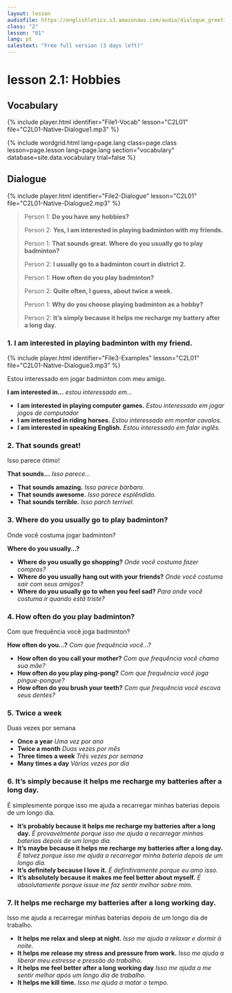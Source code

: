 ```yaml
---
layout: lesson
audiofile: https://englishletics.s3.amazonaws.com/audio/dialogue_greetings_01.mp3
class: "2"
lesson: "01"
lang: pt
salestext: "Free full version (3 days left)"
---
```


# lesson 2.1: Hobbies 

## Vocabulary
{% include player.html identifier="File1-Vocab" lesson="C2L01" file="C2L01-Native-Dialogue1.mp3" %}

{% include wordgrid.html lang=page.lang
		class=page.class 
		lesson=page.lesson 
		lang=page.lang
		section="vocabulary"
		database=site.data.vocabulary 
		trial=false %}



## Dialogue
{% include player.html identifier="File2-Dialogue" lesson="C2L01" file="C2L01-Native-Dialogue2.mp3" %}

             
> Person 1: **Do you have any hobbies?**
> 
> Person 2: **Yes, I am interested in playing badminton with my friends.**   
> 
> Person 1: **That sounds great. Where do you usually go to play badminton?**  
> 
> Person 2: **I usually go to a badminton court in district 2.**  
>     
> Person 1: **How often do you play badminton?**  
>     
> Person 2: **Quite often, I guess, about twice a week.**   
>     
> Person 1: **Why do you choose playing badminton as a hobby?**  
>     
> Person 2: **It’s simply because it helps me recharge my battery after a long day.**   



### 1. I am interested in playing badminton with my friend.
{% include player.html identifier="File3-Examples" lesson="C2L01" file="C2L01-Native-Dialogue3.mp3" %}

Estou interessado em jogar badminton com meu amigo. 

**I am interested in…** *estou interessado em…*

- **I am interested in playing computer games.** *Estou interessado em jogar jogos de computador*
- **I am interested in riding horses.** *Estou interessado em montar cavalos.*
- **I am interested in speaking English.** *Estou interessado em falar inglês.*

### 2. That sounds great!

Isso parece ótimo! 

**That sounds…** *Isso parece…*

- **That sounds amazing.** *Isso parece bárbaro.*
- **That sounds awesome.** *Isso parece esplêndido.*
- **That sounds terrible.** *Isso parch terrível.*

### 3. Where do you usually go to play badminton?

Onde você costuma jogar badminton?

**Where do you usually…?**

- **Where do you usually go shopping?** *Onde você costuma fazer compras?*
- **Where do you usually hang out with your friends?** *Onde você costuma sair com seus amigos?*
- **Where do you usually go to when you feel sad?** *Para onde você costuma ir quando está triste?*

### 4. How often do you play badminton?

Com que frequência você joga badminton?

**How often do you…?** *Com que frequência você…?*
- **How often do you call your mother?** *Com que frequência você chama sua mãe?*
- **How often do you play ping-pong?** *Com que frequência você joga pingue-pongue?*
- **How often do you brush your teeth?** *Com que frequência você escova seus dentes?*

### 5. Twice a week

Duas vezes por semana

- **Once a year** *Uma vez por ano*
- **Twice a month** *Duas vezes por mês*
- **Three times a week** *Três vezes por semana*
- **Many times a day** *Várias vezes por dia*

### 6. It’s simply because it helps me recharge my batteries after a long day.

É simplesmente porque isso me ajuda a recarregar minhas baterias depois de um longo dia.

- **It’s probably because it helps me recharge my batteries after a long day.** *É provavelmente porque isso me ajuda a recarregar minhas baterias depois de um longo dia.*
- **It’s maybe because it helps me recharge my batteries after a long day.** *É talvez porque isso me ajuda a recarregar minha bateria depois de um longo dia.*
- **It’s definitely because I love it.** *É definitivamente porque eu amo isso.*
- **It’s absolutely because it makes me feel better about myself.** *É absolutamente porque issue me faz sentir melhor sobre mim.*

### 7. It helps me recharge my batteries after a long working day.

Isso me ajuda a recarregar minhas baterias depois de um longo dia de trabalho.

- **It helps me relax and sleep at night.** *Isso me ajuda a relaxar e dormir à noite.*
- **It helps me release my stress and pressure from work.** *Isso me ajuda a liberar meu estresse e pressão do trabalho.*
- **It helps me feel better after a long working day** *Isso me ajuda a me sentir melhor após um longo dia de trabalho.*
- **It helps me kill time.** *Isso me ajuda a matar o tempo.*

